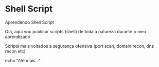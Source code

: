 # Shell Script
Aprendendo Shell Script

Olá, aqui vou publicar scripts (shell) de toda a natureza durante o meu aprendizado

Scripts mais  voltados a segurança ofensiva (port scan, domain recon, dns recon etc)

echo "Até mais..."
